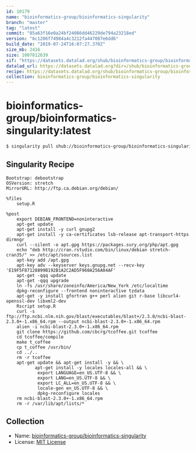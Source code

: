 ```yaml
---
id: 10179
name: "bioinformatics-group/bioinformatics-singularity"
branch: "master"
tag: "latest"
commit: "85a63f16e0a24bf24086dd46229de794a23218ed"
version: "6c1206f74984a4c3212fa447087e6dd6"
build_date: "2019-07-24T16:07:27.370Z"
size_mb: 2416
size: 1007812639
sif: "https://datasets.datalad.org/shub/bioinformatics-group/bioinformatics-singularity/latest/2019-07-24-85a63f16-6c1206f7/6c1206f74984a4c3212fa447087e6dd6.simg"
datalad_url: https://datasets.datalad.org?dir=/shub/bioinformatics-group/bioinformatics-singularity/latest/2019-07-24-85a63f16-6c1206f7/
recipe: https://datasets.datalad.org/shub/bioinformatics-group/bioinformatics-singularity/latest/2019-07-24-85a63f16-6c1206f7/Singularity
collection: bioinformatics-group/bioinformatics-singularity
---
```


# bioinformatics-group/bioinformatics-singularity:latest

```bash
$ singularity pull shub://bioinformatics-group/bioinformatics-singularity:latest
```

## Singularity Recipe

```singularity
Bootstrap: debootstrap
OSVersion: stretch
MirrorURL: http://ftp.ca.debian.org/debian/

%files
    setup.R

%post
    export DEBIAN_FRONTEND=noninteractive
    apt-get update
    apt-get install -y curl gnupg2
    apt-get install -y ca-certificates lsb-release apt-transport-https dirmngr
    curl --silent -o apt.gpg https://packages.sury.org/php/apt.gpg
    echo "deb http://cran.rstudio.com/bin/linux/debian stretch-cran35/" >> /etc/apt/sources.list
    apt-key add /apt.gpg
    apt-key adv --keyserver keys.gnupg.net --recv-key 'E19F5F87128899B192B1A2C2AD5F960A256A04AF'
    apt-get -qqq update
    apt-get -qqq upgrade
    ln -fs /usr/share/zoneinfo/America/New_York /etc/localtime
    dpkg-reconfigure --frontend noninteractive tzdata
    apt-get -y install gfortran g++ perl alien git r-base libcurl4-openssl-dev libxml2-dev
    Rscript setup.R
    curl -s ftp://ftp.ncbi.nlm.nih.gov/blast/executables/blast+/2.3.0/ncbi-blast-2.3.0+-1.x86_64.rpm --output ncbi-blast-2.3.0+-1.x86_64.rpm
    alien -i ncbi-blast-2.3.0+-1.x86_64.rpm
    git clone https://github.com/cbcrg/tcoffee.git tcoffee
    cd tcoffee/compile
    make t_coffee
    cp t_coffee /usr/bin/
    cd ../..
    rm -r tcoffee
    apt-get update && apt-get install -y && \
           apt-get install -y locales locales-all && \
            export LANGUAGE=en_US.UTF-8 && \
            export LANG=en_US.UTF-8 && \
            export LC_ALL=en_US.UTF-8 && \
            locale-gen en_US.UTF-8 && \
            dpkg-reconfigure locales
    rm ncbi-blast-2.3.0+-1.x86_64.rpm
    rm -r /var/lib/apt/lists/*
```

## Collection

 - Name: [bioinformatics-group/bioinformatics-singularity](https://github.com/bioinformatics-group/bioinformatics-singularity)
 - License: [MIT License](https://api.github.com/licenses/mit)

